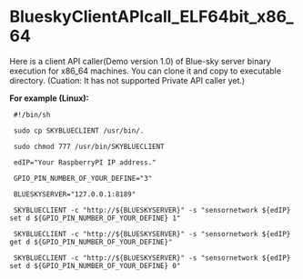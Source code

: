 BlueskyClientAPIcall_ELF64bit_x86_64
====================================
 Here is a client API caller(Demo version 1.0) of Blue-sky server binary execution for x86_64 machines. You can clone it and copy to executable directory.  (Cuation: It has not supported Private API caller yet.)

 **For example (Linux):**

  ```shell 
   #!/bin/sh
   
   sudo cp SKYBLUECLIENT /usr/bin/.
   
   sudo chmod 777 /usr/bin/SKYBLUECLIENT

   edIP="Your RaspberryPI IP address."

   GPIO_PIN_NUMBER_OF_YOUR_DEFINE="3"

   BLUESKYSERVER="127.0.0.1:8189"

   SKYBLUECLIENT -c "http://${BLUESKYSERVER}" -s "sensornetwork ${edIP} set d ${GPIO_PIN_NUMBER_OF_YOUR_DEFINE} 1"

   SKYBLUECLIENT -c "http://${BLUESKYSERVER}" -s "sensornetwork ${edIP} get d ${GPIO_PIN_NUMBER_OF_YOUR_DEFINE}"

   SKYBLUECLIENT -c "http://${BLUESKYSERVER}" -s "sensornetwork ${edIP} set d ${GPIO_PIN_NUMBER_OF_YOUR_DEFINE} 0"
  
  ```
